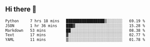 ## Hi there 👋

<!--START_SECTION:waka-->

```txt
Python     7 hrs 18 mins   █████████████████▒░░░░░░░   69.19 %
JSON       1 hr 36 mins    ███▓░░░░░░░░░░░░░░░░░░░░░   15.28 %
Markdown   53 mins         ██░░░░░░░░░░░░░░░░░░░░░░░   08.38 %
Text       17 mins         ▓░░░░░░░░░░░░░░░░░░░░░░░░   02.77 %
YAML       11 mins         ▒░░░░░░░░░░░░░░░░░░░░░░░░   01.78 %
```

<!--END_SECTION:waka-->

<!--
**OliverShang/OliverShang** is a ✨ _special_ ✨ repository because its `README.md` (this file) appears on your GitHub profile.

Here are some ideas to get you started:

- 🔭 I’m currently working on ...
- 🌱 I’m currently learning ...
- 👯 I’m looking to collaborate on ...
- 🤔 I’m looking for help with ...
- 💬 Ask me about ...
- 📫 How to reach me: ...
- 😄 Pronouns: ...
- ⚡ Fun fact: ...
-->
